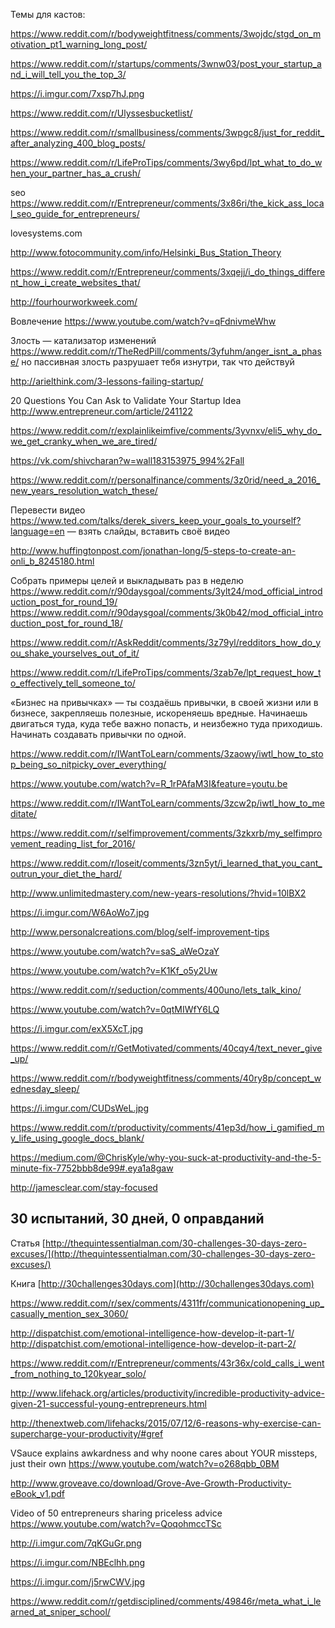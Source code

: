 Темы для кастов:

https://www.reddit.com/r/bodyweightfitness/comments/3wojdc/stgd_on_motivation_pt1_warning_long_post/

https://www.reddit.com/r/startups/comments/3wnw03/post_your_startup_and_i_will_tell_you_the_top_3/

https://i.imgur.com/7xsp7hJ.png

https://www.reddit.com/r/Ulyssesbucketlist/

https://www.reddit.com/r/smallbusiness/comments/3wpgc8/just_for_reddit_after_analyzing_400_blog_posts/

https://www.reddit.com/r/LifeProTips/comments/3wy6pd/lpt_what_to_do_when_your_partner_has_a_crush/

seo https://www.reddit.com/r/Entrepreneur/comments/3x86ri/the_kick_ass_local_seo_guide_for_entrepreneurs/

lovesystems.com

http://www.fotocommunity.com/info/Helsinki_Bus_Station_Theory

https://www.reddit.com/r/Entrepreneur/comments/3xqejj/i_do_things_different_how_i_create_websites_that/

http://fourhourworkweek.com/

Вовлечение https://www.youtube.com/watch?v=qFdnivmeWhw

Злость — катализатор изменений https://www.reddit.com/r/TheRedPill/comments/3yfuhm/anger_isnt_a_phase/ но пассивная злость разрушает тебя изнутри, так что действуй

http://arielthink.com/3-lessons-failing-startup/

20 Questions You Can Ask to Validate Your Startup Idea http://www.entrepreneur.com/article/241122

https://www.reddit.com/r/explainlikeimfive/comments/3yvnxv/eli5_why_do_we_get_cranky_when_we_are_tired/

https://vk.com/shivcharan?w=wall183153975_994%2Fall

https://www.reddit.com/r/personalfinance/comments/3z0rid/need_a_2016_new_years_resolution_watch_these/

Перевести видео https://www.ted.com/talks/derek_sivers_keep_your_goals_to_yourself?language=en — взять слайды, вставить своё видео

http://www.huffingtonpost.com/jonathan-long/5-steps-to-create-an-onli_b_8245180.html

Собрать примеры целей и выкладывать раз в неделю https://www.reddit.com/r/90daysgoal/comments/3ylt24/mod_official_introduction_post_for_round_19/
https://www.reddit.com/r/90daysgoal/comments/3k0b42/mod_official_introduction_post_for_round_18/

https://www.reddit.com/r/AskReddit/comments/3z79yl/redditors_how_do_you_shake_yourselves_out_of_it/

https://www.reddit.com/r/LifeProTips/comments/3zab7e/lpt_request_how_to_effectively_tell_someone_to/

«Бизнес на привычках» — ты создаёшь привычки, в своей жизни или в бизнесе, закрепляешь полезные, искореняешь вредные. Начинаешь двигаться туда, куда тебе важно попасть, и неизбежно туда приходишь. Начинать создавать привычки по одной.

https://www.reddit.com/r/IWantToLearn/comments/3zaowy/iwtl_how_to_stop_being_so_nitpicky_over_everything/

https://www.youtube.com/watch?v=R_1rPAfaM3I&feature=youtu.be

https://www.reddit.com/r/IWantToLearn/comments/3zcw2p/iwtl_how_to_meditate/

https://www.reddit.com/r/selfimprovement/comments/3zkxrb/my_selfimprovement_reading_list_for_2016/

https://www.reddit.com/r/loseit/comments/3zn5yt/i_learned_that_you_cant_outrun_your_diet_the_hard/

http://www.unlimitedmastery.com/new-years-resolutions/?hvid=10lBX2

https://i.imgur.com/W6AoWo7.jpg

http://www.personalcreations.com/blog/self-improvement-tips

https://www.youtube.com/watch?v=saS_aWeOzaY

https://www.youtube.com/watch?v=K1Kf_o5y2Uw

https://www.reddit.com/r/seduction/comments/400uno/lets_talk_kino/

https://www.youtube.com/watch?v=0qtMIWfY6LQ

https://i.imgur.com/exX5XcT.jpg

https://www.reddit.com/r/GetMotivated/comments/40cqy4/text_never_give_up/

https://www.reddit.com/r/bodyweightfitness/comments/40ry8p/concept_wednesday_sleep/

https://i.imgur.com/CUDsWeL.jpg

https://www.reddit.com/r/productivity/comments/41ep3d/how_i_gamified_my_life_using_google_docs_blank/

https://medium.com/@ChrisKyle/why-you-suck-at-productivity-and-the-5-minute-fix-7752bbb8de99#.eya1a8gaw

http://jamesclear.com/stay-focused

## 30 испытаний, 30 дней, 0 оправданий

Статья [http://thequintessentialman.com/30-challenges-30-days-zero-excuses/](http://thequintessentialman.com/30-challenges-30-days-zero-excuses/)

Книга [http://30challenges30days.com](http://30challenges30days.com)

https://www.reddit.com/r/sex/comments/4311fr/communicationopening_up_casually_mention_sex_3060/

http://dispatchist.com/emotional-intelligence-how-develop-it-part-1/
http://dispatchist.com/emotional-intelligence-how-develop-it-part-2/

https://www.reddit.com/r/Entrepreneur/comments/43r36x/cold_calls_i_went_from_nothing_to_120kyear_solo/

http://www.lifehack.org/articles/productivity/incredible-productivity-advice-given-21-successful-young-entrepreneurs.html

http://thenextweb.com/lifehacks/2015/07/12/6-reasons-why-exercise-can-supercharge-your-productivity/#gref

VSauce explains awkardness and why noone cares about YOUR missteps, just their own https://www.youtube.com/watch?v=o268qbb_0BM

http://www.groveave.co/download/Grove-Ave-Growth-Productivity-eBook_v1.pdf

Video of 50 entrepreneurs sharing priceless advice https://www.youtube.com/watch?v=QoqohmccTSc

http://i.imgur.com/7qKGuGr.png

https://i.imgur.com/NBEclhh.png

https://i.imgur.com/j5rwCWV.jpg

https://www.reddit.com/r/getdisciplined/comments/49846r/meta_what_i_learned_at_sniper_school/